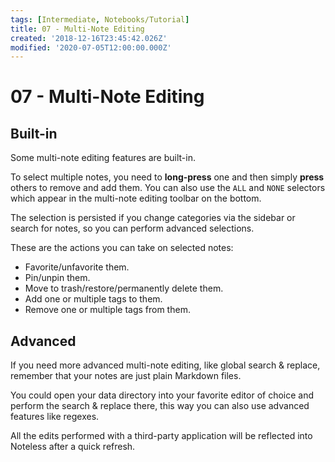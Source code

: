 ```yaml
---
tags: [Intermediate, Notebooks/Tutorial]
title: 07 - Multi-Note Editing
created: '2018-12-16T23:45:42.026Z'
modified: '2020-07-05T12:00:00.000Z'
---
```


# 07 - Multi-Note Editing

## Built-in

Some multi-note editing features are built-in.

To select multiple notes, you need to **long-press** one and then simply **press** others to remove and add them. You can also use the `ALL` and `NONE` selectors which appear in the multi-note editing toolbar on the bottom.

The selection is persisted if you change categories via the sidebar or search for notes, so you can perform advanced selections.

These are the actions you can take on selected notes:

- Favorite/unfavorite them.
- Pin/unpin them.
- Move to trash/restore/permanently delete them.
- Add one or multiple tags to them.
- Remove one or multiple tags from them.

## Advanced

If you need more advanced multi-note editing, like global search & replace, remember that your notes are just plain Markdown files.

You could open your data directory into your favorite editor of choice and perform the search & replace there, this way you can also use advanced features like regexes.

All the edits performed with a third-party application will be reflected into Noteless after a quick refresh.
